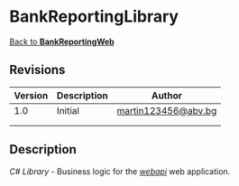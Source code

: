 ﻿# BankReportingLibrary

[Back to **BankReportingWeb**](../README.md)

## Revisions

|Version   |Description                          |Author |
|----------|-------------------------------------|-------|
|1.0       |Initial                              |[martin123456@abv.bg](mailto:martin123456@abv.bg?subject=Bank%20Reporting)|
| | | |
| | | |

## Description

*C# Library* - Business logic for the [*webapi*](../webapi/README.md) web application.

